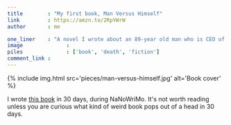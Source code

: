 ```yaml
---
title        : "My first book, Man Versus Himself"
link         : https://amzn.to/2RpYWrW
author       : me

one_liner    : "A novel I wrote about an 89-year old man who is CEO of 2 companies and gets stabbed in the eye."
image			   : 
piles			   : ['book', 'death', 'fiction']
comment_link : 
---
```


{% include img.html src='pieces/man-versus-himself.jpg' alt='Book cover' %}

I wrote [this book](https://amzn.to/2RpYWrW) in 30 days, during NaNoWriMo. It's not worth reading unless you are curious what kind of weird book pops out of a head in 30 days.
